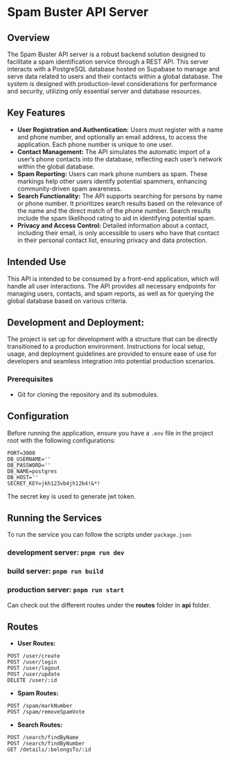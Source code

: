 # Spam Buster API Server

## Overview

The Spam Buster API server is a robust backend solution designed to facilitate a spam identification service through a REST API. This server interacts with a PostgreSQL database hosted on Supabase to manage and serve data related to users and their contacts within a global database. The system is designed with production-level considerations for performance and security, utilizing only essential server and database resources.

## Key Features

- **User Registration and Authentication:** Users must register with a name and phone number, and optionally an email address, to access the application. Each phone number is unique to one user.
- **Contact Management:** The API simulates the automatic import of a user’s phone contacts into the database, reflecting each user’s network within the global database.
- **Spam Reporting:** Users can mark phone numbers as spam. These markings help other users identify potential spammers, enhancing community-driven spam awareness.
- **Search Functionality:** The API supports searching for persons by name or phone number. It prioritizes search results based on the relevance of the name and the direct match of the phone number. Search results include the spam likelihood rating to aid in identifying potential spam.
- **Privacy and Access Control:** Detailed information about a contact, including their email, is only accessible to users who have that contact in their personal contact list, ensuring privacy and data protection.

## Intended Use

This API is intended to be consumed by a front-end application, which will handle all user interactions. The API provides all necessary endpoints for managing users, contacts, and spam reports, as well as for querying the global database based on various criteria.

## Development and Deployment:

The project is set up for development with a structure that can be directly transitioned to a production environment. Instructions for local setup, usage, and deployment guidelines are provided to ensure ease of use for developers and seamless integration into potential production scenarios.

### Prerequisites
- Git for cloning the repository and its submodules.

## Configuration

Before running the application, ensure you have a `.env` file in the project root with the following configurations:

```env
PORT=3000
DB_USERNAME=''
DB_PASSWORD=''
DB_NAME=postgres
DB_HOST=''
SECRET_KEY=jkh123vb4jh12b4!&*!
```

The secret key is used to generate jwt token. 

## Running the Services
To run the service you can follow the scripts under `package.json`

### development server: `pnpm run dev`
### build server: `pnpm run build`
### production server: `pnpm run start`

Can check out the different routes under the **routes** folder in **api** folder.

## Routes
- **User Routes:**
```
POST /user/create
POST /user/login
POST /user/logout
POST /user/update
DELETE /user/:id
```

- **Spam Routes:**
```
POST /spam/markNumber
POST /spam/removeSpamVote
```

- **Search Routes:**
```
POST /search/findByName
POST /search/findByNumber
GET /details/:belongsTo/:id
```
